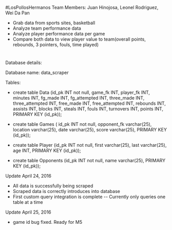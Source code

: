 #LosPollosHermanos
Team Members: Juan Hinojosa, Leonel Rodriguez, Wei Da Pan

- Grab data from sports sites, basketball
- Analyze team performance data
- Analyze player performance data per game
- Compare both data to view player value to team(overall points, rebounds, 3 pointers, fouls, time played)

#
Database details:

Database name: 
data_scraper

Tables: 

- create table Data (id_pk INT not null, game_fk INT, player_fk INT, minutes INT, fg_made INT, fg_attempted INT, three_made INT, three_attempted INT, free_made INT, free_attempted INT, rebounds INT, assists INT, blocks INT, steals INT, fouls INT, turnovers INT, points INT, PRIMARY KEY (id_pk));

- create table Games ( id_pk INT not null, opponent_fk varchar(25), location varchar(25), date varchar(25), score varchar(25), PRIMARY KEY (id_pk));

- create table Player (id_pk INT not null, first varchar(25), last varchar(25), age INT, PRIMARY KEY (id_pk));

- create table Opponents (id_pk INT not null, name varchar(25), PRIMARY KEY (id_pk));


Update April 24, 2016

- All data is successfully being scraped
- Scraped data is correctly introduces into database
- First custom query integration is complete -- Currently only queries one table at a time

Update April 25, 2016

- game id bug fixed. Ready for M5
